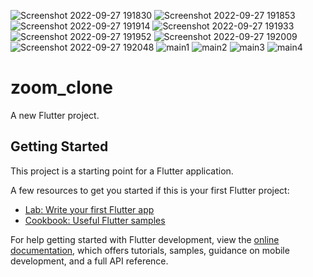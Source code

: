 ![Screenshot 2022-09-27 191830](https://user-images.githubusercontent.com/108852458/192547135-55928e01-262b-4c84-95a9-5f3f52af392c.jpg)
![Screenshot 2022-09-27 191853](https://user-images.githubusercontent.com/108852458/192547158-0ce26757-74eb-4922-8e5d-114a987b33b3.jpg)
![Screenshot 2022-09-27 191914](https://user-images.githubusercontent.com/108852458/192547174-ec5b928e-36e6-4b12-a141-7a7de2eb4f9f.jpg)
![Screenshot 2022-09-27 191933](https://user-images.githubusercontent.com/108852458/192547189-aa309f39-a8fd-4762-9cac-043bfedd0960.jpg)
![Screenshot 2022-09-27 191952](https://user-images.githubusercontent.com/108852458/192547210-10644afb-b95b-43f4-b0a7-855feb22a10f.jpg)
![Screenshot 2022-09-27 192009](https://user-images.githubusercontent.com/108852458/192547220-2f5801b8-ea98-46ec-9c8f-f70790fbf8ea.jpg)
![Screenshot 2022-09-27 192048](https://user-images.githubusercontent.com/108852458/192547235-221b7453-952c-4142-961c-c520041b94be.jpg)
![main1](https://user-images.githubusercontent.com/108852458/192546870-f42c88b5-fbb0-43ab-a451-c4913c706e9b.jpg)
![main2](https://user-images.githubusercontent.com/108852458/192546893-e9eb44ad-eb41-469b-b89b-b394ada9a411.jpg)
![main3](https://user-images.githubusercontent.com/108852458/192546916-f248c5fa-e634-423f-a909-ca8e0509586c.jpg)
![main4](https://user-images.githubusercontent.com/108852458/192546937-3e280264-afee-4079-9b70-5d1760a7e6f1.jpg)
# zoom_clone

A new Flutter project.

## Getting Started

This project is a starting point for a Flutter application.

A few resources to get you started if this is your first Flutter project:

- [Lab: Write your first Flutter app](https://docs.flutter.dev/get-started/codelab)
- [Cookbook: Useful Flutter samples](https://docs.flutter.dev/cookbook)

For help getting started with Flutter development, view the
[online documentation](https://docs.flutter.dev/), which offers tutorials,
samples, guidance on mobile development, and a full API reference.
